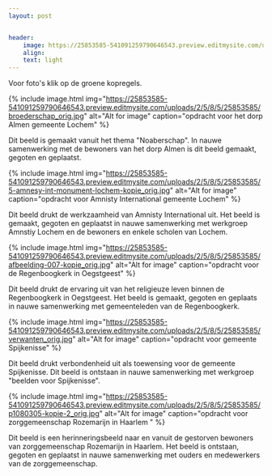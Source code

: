```yaml
---
layout: post


header:
    image: https://25853585-541091259790646543.preview.editmysite.com/uploads/2/5/8/5/25853585/img-kopie-2_orig.jpg
    align:
    text: light
---
```


Voor foto's klik op de groene kopregels.

{% include image.html img="https://25853585-541091259790646543.preview.editmysite.com/uploads/2/5/8/5/25853585/broederschap_orig.jpg" alt="Alt for image" caption="opdracht voor het dorp Almen gemeente Lochem" %}

Dit beeld is gemaakt vanuit het thema "Noaberschap". In nauwe samenwerking met de bewoners van het dorp Almen is dit beeld gemaakt, gegoten en geplaatst.

{% include image.html img="https://25853585-541091259790646543.preview.editmysite.com/uploads/2/5/8/5/25853585/5-amnesy-int-monument-lochem-kopie_orig.jpg" alt="Alt for image" caption="opdracht voor Amnisty International gemeente Lochem" %}

Dit beeld drukt de werkzaamheid van Amnisty International uit. Het beeld is gemaakt, gegoten en geplaatst in nauwe samenwerking met werkgroep Amnstiy Lochem en de bewoners en enkele scholen van Lochem.

{% include image.html img="https://25853585-541091259790646543.preview.editmysite.com/uploads/2/5/8/5/25853585/afbeelding-007-kopie_orig.jpg" alt="Alt for image" caption="opdracht voor de Regenboogkerk in Oegstgeest" %}

Dit beeld drukt de ervaring uit van het religieuze leven binnen de Regenboogkerk in Oegstgeest. Het beeld is gemaakt, gegoten en geplaats in nauwe samenwerking met gemeenteleden van de Regenboogkerk.

{% include image.html img="https://25853585-541091259790646543.preview.editmysite.com/uploads/2/5/8/5/25853585/verwanten_orig.jpg" alt="Alt for image" caption="opdracht voor gemeente Spijkenisse" %}

Dit beeld drukt verbondenheid uit als toewensing voor de gemeente Spijkenisse. Dit beeld is ontstaan in nauwe samenwerking met werkgroep "beelden voor Spijkenisse".

{% include image.html img="https://25853585-541091259790646543.preview.editmysite.com/uploads/2/5/8/5/25853585/p1080305-kopie-2_orig.jpg" alt="Alt for image" caption="opdracht voor zorggemeenschap Rozemarijn in Haarlem " %}

Dit beeld is een herinneringsbeeld naar en vanuit de gestorven bewoners van zorggemeenschap Rozemarijn in Haarlem. Het beeld is ontstaan, gegoten en geplaatst in nauwe samenwerking met ouders en medewerkers van de zorggemeenschap.
